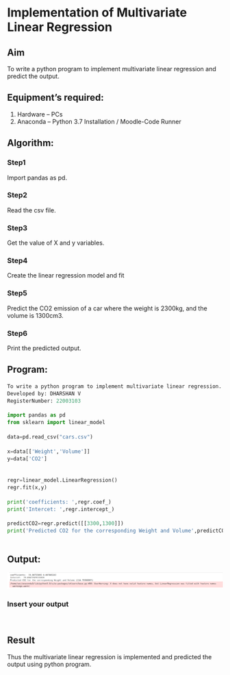 # Implementation of Multivariate Linear Regression
## Aim
To write a python program to implement multivariate linear regression and predict the output.
## Equipment’s required:
1.	Hardware – PCs
2.	Anaconda – Python 3.7 Installation / Moodle-Code Runner
## Algorithm:
### Step1
Import pandas as pd.

### Step2
Read the csv file.

### Step3
Get the value of X and y variables.

### Step4
Create the linear regression model and fit

### Step5
Predict the CO2 emission of a car where the weight is 2300kg, and the volume is 1300cm3.

### Step6
Print the predicted output.

## Program:
```python
To write a python program to implement multivariate linear regression.
Developed by: DHARSHAN V
RegisterNumber: 22003103

import pandas as pd
from sklearn import linear_model

data=pd.read_csv("cars.csv")

x=data[['Weight','Volume']]
y=data['CO2']


regr=linear_model.LinearRegression()
regr.fit(x,y)

print('coefficients: ',regr.coef_)
print('Intercet: ',regr.intercept_)

predictCO2=regr.predict([[3300,1300]])
print('Predicted CO2 for the corresponding Weight and Volume',predictCO2)



```
## Output:
![output](/LinearRegression.png)

### Insert your output

<br>

## Result
Thus the multivariate linear regression is implemented and predicted the output using python program.
